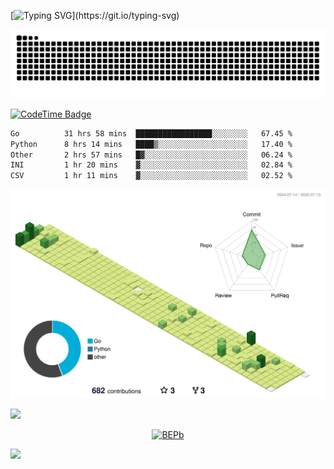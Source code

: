 [![Typing SVG](https://readme-typing-svg.demolab.com?font=JetBrains+Mono&duration=3000&center=true&vCenter=true&multiline=true&repeat=false&width=800&height=80&lines=Welcome+to+KevinMatt's+workshop;Do+not+go+gentle+into+that+good+night.)](https://git.io/typing-svg)

![snake-grid](https://raw.githubusercontent.com/kevinmatthe/kevinmatthe/output/github-contribution-grid-snake-dark.svg)

[![CodeTime Badge](https://img.shields.io/endpoint?style=flat-square&color=222&url=https%3A%2F%2Fapi.codetime.dev%2Fshield%3Fid%3D30418%26project%3D%26in=0)](https://codetime.dev)

<!--START_SECTION:waka-->

```txt
Go          31 hrs 58 mins  █████████████████░░░░░░░░   67.45 %
Python      8 hrs 14 mins   ████▒░░░░░░░░░░░░░░░░░░░░   17.40 %
Other       2 hrs 57 mins   █▓░░░░░░░░░░░░░░░░░░░░░░░   06.24 %
INI         1 hr 20 mins    ▓░░░░░░░░░░░░░░░░░░░░░░░░   02.84 %
CSV         1 hr 11 mins    ▓░░░░░░░░░░░░░░░░░░░░░░░░   02.52 %
```

<!--END_SECTION:waka-->

<!--   profile-green-animate -->
![](./profile-3d-contrib/profile-green-animate.svg)

<!--  2d history skills -->
<img src="https://cr-skills-chart-widget.azurewebsites.net/api/api?username=kevinmatthe" width="auto"></img>

<p align="center"> 
<a href="https://github.com/ryo-ma/github-profile-trophy"><img src="https://github-profile-trophy.vercel.app/?username=kevinmatthe" alt="BEPb" /></a>
</p>

<img src="https://cr-ss-service.azurewebsites.net/api/ScreenShot?widget=summary&username=kevinmatthe" width="auto"></img>
